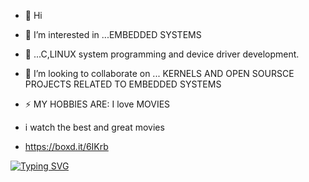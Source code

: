 - 👋 Hi
- 👀 I’m interested in ...EMBEDDED SYSTEMS
- 🌱                    ...C,LINUX system programming and device driver development.
- 💞️ I’m looking to collaborate on ... KERNELS AND OPEN SOURSCE PROJECTS RELATED TO EMBEDDED SYSTEMS

- ⚡ MY HOBBIES ARE: I love  MOVIES 
-   i watch the best and great movies
-   https://boxd.it/6IKrb
<!---
tai-lung007/tai-lung007 is a ✨ special ✨ repository because its `README.md` (this file) appears on your GitHub profile.
You can click the Preview link to take a look at your changes.
--->


[![Typing SVG](https://readme-typing-svg.demolab.com/?lines=Bharath+Reddy+Pagadala;Embedded+Systems;Software+Engineer;Firmware+Engineer;Electronics;Arm+Architecture;ARM+CORTEX+M)](https://git.io/typing-svg)
